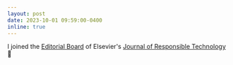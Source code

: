```yaml
---
layout: post
date: 2023-10-01 09:59:00-0400
inline: true
---
```


I joined the [Editorial Board](https://www.sciencedirect.com/journal/journal-of-responsible-technology/about/editorial-board) of Elsevier's [Journal of Responsible Technology](https://www.sciencedirect.com/journal/journal-of-responsible-technology) :open_book:
